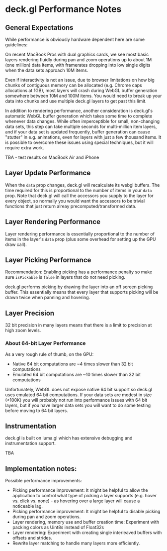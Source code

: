 # deck.gl Performance Notes


## General Expectations

While performance is obviously hardware dependent here are some guidelines:

On recent MacBook Pros with dual graphics cards, we see most basic layers
rendering fluidly during pan and zoom operations up to about 1M (one million)
data items, with framerates dropping into low single digits when the data
sets approach 10M items.

Even if interactivity is not an issue, due to browser limitations on how
big chunks of contiguous memory can be allocated (e.g. Chrome caps allocations
at 1GB), most layers will crash during WebGL buffer generation somewhere
between 10M and 100M items. You would need to break up your data into chunks
and use multiple deck.gl layers to get past this limit.

In addition to rendering performance, another consideration is deck.gl's
automatic WebGL buffer generation which takes some time to complete
whenever data changes.
While often imperceptible for small, non-changing data sets, this step can take
multiple seconds for multi-million item layers, and if your data set is updated
frequently, buffer generation can cause "stutter" in e.g. animations,
even for layers with just a few thousand items. It is possible to overcome
these issues using special techniques, but it will require extra work.

TBA - test results on MacBook Air and iPhone


## Layer Update Performance

When the `data` prop changes, deck.gl will recalculate its webgl buffers.
The time required for this is proportional to the number of items in your
`data` prop.
Note that deck.gl will call the accessors you supply to the layer for
every object, so normally you would want the accessors to be trivial functions
that just return alreay precomputed/transformed data.


## Layer Rendering Performance

Layer rendering performance is essentially proportional to the number of items
in the layer's `data` prop (plus some overhead for setting up the GPU draw
call).


## Layer Picking Performance

Recommendation: Enabling picking has a performance penalty so make sure
`isPickable` is `false` in layers that do not need picking.

deck.gl performs picking by drawing the layer into an off screen
picking buffer. This essentially means that every layer that supports picking
will be drawn twice when panning and hovering.


## Layer Precision

32 bit precision in many layers means that there is a limit to precision
at high zoom levels.


### About 64-bit Layer Performance

As a very rough rule of thumb, on the GPU:
- Native 64 bit computations are ~4 times slower than 32 bit computations
- Emulated 64 bit computations are ~10 times slower than 32 bit computations

Unfortunately, WebGL does not expose native 64 bit support so deck.gl
uses emulated 64 bit computations. If your data sets are modest in size (<100K)
you will probably not run into performance issues with 64 bit layers,
but if you have larger data sets you will want to do some
testing before moving to 64 bit layers.


## Instrumentation

deck.gl is built on luma.gl which has extensive debugging and instrumentation
support.

TBA


## Implementation notes:

Possible performance improvements:

- Picking performance improvement: It might be helpful to allow the
  application to control what type of picking a layer supports
  (e.g. hover vs. click vs. none) - as hovering over a large layer will
  cause a noticeable lag.
- Picking performance improvement: It might be helpful to disable picking
  during pan and zoom operations.
- Layer rendering, memory use and buffer creation time:
  Experiment with packing colors as Uint8s instead of Float32s
- Layer rendering: Experiment with creating single interleaved buffers with
  offsets and strides.
- Rewrite layer matching to handle many layers more efficiently.
